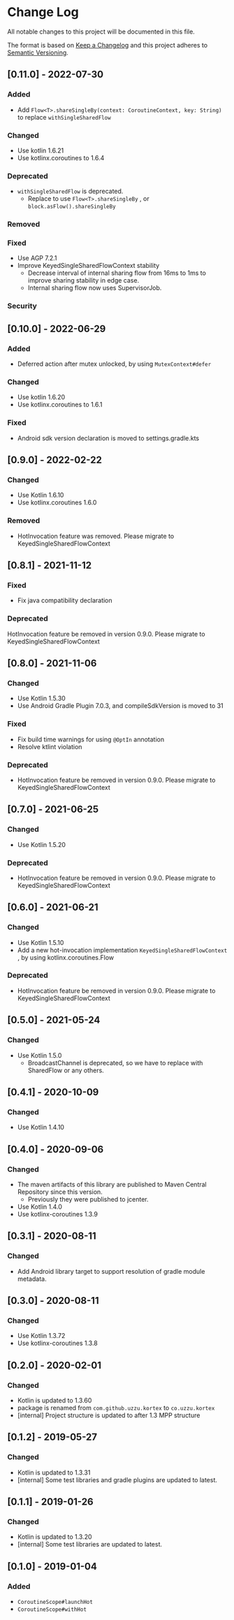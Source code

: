 # Change Log

All notable changes to this project will be documented in this file.

The format is based on [Keep a Changelog](http://keepachangelog.com/)
and this project adheres to [Semantic Versioning](http://semver.org/).

## [0.11.0] - 2022-07-30

### Added
- Add `Flow<T>.shareSingleBy(context: CoroutineContext, key: String)` to replace `withSingleSharedFlow`

### Changed
- Use kotlin 1.6.21
- Use kotlinx.coroutines to 1.6.4

### Deprecated
- `withSingleSharedFlow` is deprecated.
  - Replace to use `Flow<T>.shareSingleBy` , or `block.asFlow().shareSingleBy`

### Removed

### Fixed
- Use AGP 7.2.1
- Improve KeyedSingleSharedFlowContext stability
  - Decrease interval of internal sharing flow from 16ms to 1ms to improve sharing stability in edge case.
  - Internal sharing flow now uses SupervisorJob.

### Security

## [0.10.0] - 2022-06-29

### Added
- Deferred action after mutex unlocked, by using `MutexContext#defer`

### Changed
- Use kotlin 1.6.20
- Use kotlinx.coroutines to 1.6.1

### Fixed
- Android sdk version declaration is moved to settings.gradle.kts

## [0.9.0] - 2022-02-22

### Changed
- Use Kotlin 1.6.10
- Use kotlinx.coroutines 1.6.0

### Removed
- HotInvocation feature was removed. Please migrate to KeyedSingleSharedFlowContext

## [0.8.1] - 2021-11-12

### Fixed
- Fix java compatibility declaration

### Deprecated
HotInvocation feature be removed in version 0.9.0. Please migrate to KeyedSingleSharedFlowContext

## [0.8.0] - 2021-11-06

### Changed
- Use Kotlin 1.5.30
- Use Android Gradle Plugin 7.0.3, and compileSdkVersion is moved to 31

### Fixed
- Fix build time warnings for using `@OptIn` annotation
- Resolve ktlint violation

### Deprecated
- HotInvocation feature be removed in version 0.9.0. Please migrate to KeyedSingleSharedFlowContext

## [0.7.0] - 2021-06-25

### Changed
- Use Kotlin 1.5.20

### Deprecated
- HotInvocation feature be removed in version 0.9.0. Please migrate to KeyedSingleSharedFlowContext

## [0.6.0] - 2021-06-21

### Changed
- Use Kotlin 1.5.10
- Add a new hot-invocation implementation `KeyedSingleSharedFlowContext` , by using kotlinx.coroutines.Flow

### Deprecated
- HotInvocation feature be removed in version 0.9.0. Please migrate to KeyedSingleSharedFlowContext

## [0.5.0] - 2021-05-24

### Changed
- Use Kotlin 1.5.0
  - BroadcastChannel is deprecated, so we have to replace with SharedFlow or any others.

## [0.4.1] - 2020-10-09

### Changed
- Use Kotlin 1.4.10

## [0.4.0] - 2020-09-06

### Changed
- The maven artifacts of this library are published to Maven Central Repository since this version.
  - Previously they were published to jcenter.
- Use Kotlin 1.4.0
- Use kotlinx-coroutines 1.3.9

## [0.3.1] - 2020-08-11

### Changed
- Add Android library target to support resolution of gradle module metadata.

## [0.3.0] - 2020-08-11

### Changed
- Use Kotlin 1.3.72
- Use kotlinx-coroutines 1.3.8

## [0.2.0] - 2020-02-01

### Changed
- Kotlin is updated to 1.3.60
- package is renamed from `com.github.uzzu.kortex` to `co.uzzu.kortex`
- [internal] Project structure is updated to after 1.3 MPP structure

## [0.1.2] - 2019-05-27

### Changed
- Kotlin is updated to 1.3.31
- [internal] Some test libraries and gradle plugins are updated to latest.

## [0.1.1] - 2019-01-26

### Changed
- Kotlin is updated to 1.3.20
- [internal] Some test libraries are updated to latest.

## [0.1.0] - 2019-01-04

### Added
- `CoroutineScope#launchHot`
- `CoroutineScope#withHot`
